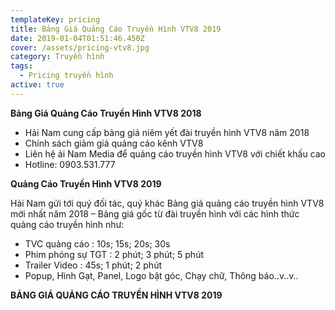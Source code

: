 ```yaml
---
templateKey: pricing
title: Bảng Giá Quảng Cáo Truyền Hình VTV8 2019
date: 2019-01-04T01:51:46.450Z
cover: /assets/pricing-vtv8.jpg
category: Truyền hình
tags:
  - Pricing truyền hình
active: true
---
```

**Bảng Giá Quảng Cáo Truyền Hình VTV8 2018**

* Hải Nam  cung cấp bảng giá niêm yết đài truyền hình VTV8 năm 2018
* Chính sách giảm giá quảng cáo kênh VTV8
* Liên hệ ải Nam  Media để quảng cáo truyền hình VTV8 với chiết khấu cao
* Hotline: 0903.531.777 

**Quảng Cáo Truyền Hình VTV8 2019**

Hải Nam  gửi tới quý đối tác, quý khác Bảng giá quảng cáo truyền hình VTV8 mới nhất năm 2018 – Bảng giá gốc từ đài truyền hình với các hình thức quảng cáo truyền hình như:

* TVC quảng cáo : 10s; 15s; 20s; 30s
* Phim phóng sự TGT : 2 phút; 3 phút; 5 phút
* Trailer Video : 45s; 1 phút; 2 phút
* Popup, Hình Gạt, Panel, Logo bật góc, Chạy chữ, Thông báo..v..v..

**BẢNG GIÁ QUẢNG CÁO TRUYỀN HÌNH VTV8 2019**
